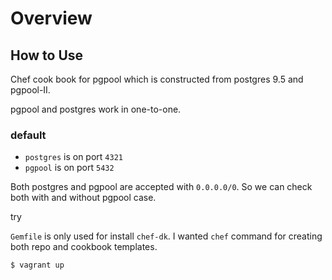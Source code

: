 Overview
========

## How to Use

Chef cook book for pgpool which is constructed from postgres 9.5 and pgpool-II.

pgpool and postgres work in one-to-one.

### default

- `postgres` is on port `4321`
- `pgpool` is on port `5432`

Both postgres and pgpool are accepted with `0.0.0.0/0`.
So we can check both with and without pgpool case.

try

`Gemfile` is only used for install `chef-dk`.
I wanted `chef` command for creating both repo and cookbook templates.

```
$ vagrant up
```

